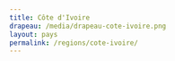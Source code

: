 ```yaml
---
title: Côte d'Ivoire
drapeau: /media/drapeau-cote-ivoire.png
layout: pays
permalink: /regions/cote-ivoire/
---
```

